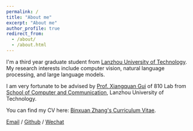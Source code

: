 ```yaml
---
permalink: /
title: "About me"
excerpt: "About me"
author_profile: true
redirect_from: 
  - /about/
  - /about.html
---
```



I'm a third year graduate student from [Lanzhou University of Technology](https://www.lut.edu.cn/). My research interests include computer vision, natural language processing, and large language models.

I am very fortunate to be advised by [Prof. Xiangquan Gui](https://jitong.lut.edu.cn/info/1317/8626.htm) of 810 Lab from [School of Computer and Communication](https://jitong.lut.edu.cn/index.htm), Lanzhou University of Technology. 

You can find my CV here: [Binxuan Zhang's Curriculum Vitae](../assets/Curriculum_Vitae.pdf).

[Email](mailto:zhangbinxuan98@foxmail.com) / [Github](https://github.com/binxuan98) / [Wechat](../images/wechat.jpg)


